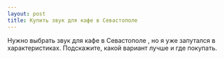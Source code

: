 ```yaml
---
layout: post 
title: Купить звук для кафе в Севастополе 
--- 
```

Нужно выбрать звук для кафе в Севастополе , но я уже запутался в характеристиках. Подскажите, какой вариант лучше и где покупать.